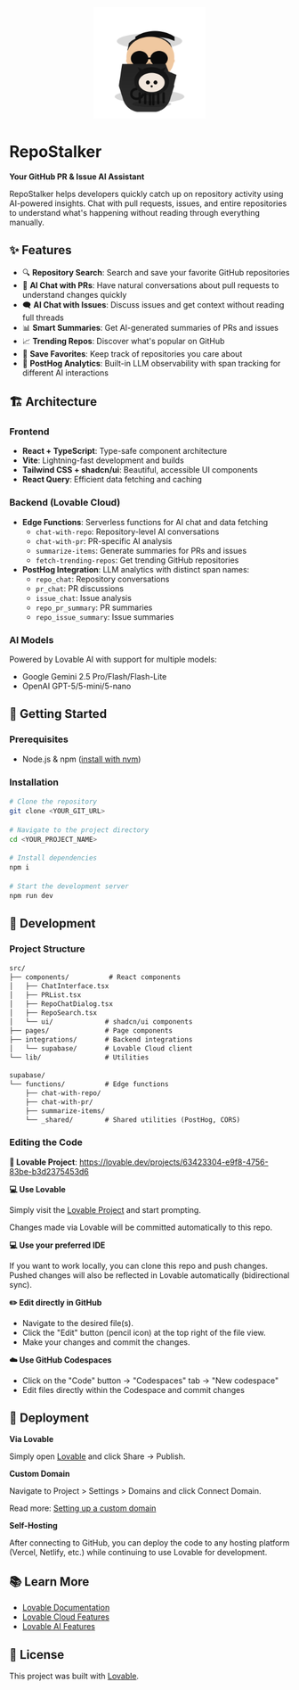 <div align="center">
  <img src="./public/favicon.svg" alt="Repo Stalker Logo" width="200" />
</div>

# RepoStalker

**Your GitHub PR & Issue AI Assistant**

RepoStalker helps developers quickly catch up on repository activity using AI-powered insights. Chat with pull requests, issues, and entire repositories to understand what's happening without reading through everything manually.

## ✨ Features

- 🔍 **Repository Search**: Search and save your favorite GitHub repositories
- 💬 **AI Chat with PRs**: Have natural conversations about pull requests to understand changes quickly
- 🗨️ **AI Chat with Issues**: Discuss issues and get context without reading full threads
- 📊 **Smart Summaries**: Get AI-generated summaries of PRs and issues
- 📈 **Trending Repos**: Discover what's popular on GitHub
- 💾 **Save Favorites**: Keep track of repositories you care about
- 🎯 **PostHog Analytics**: Built-in LLM observability with span tracking for different AI interactions

## 🏗️ Architecture

### Frontend
- **React + TypeScript**: Type-safe component architecture
- **Vite**: Lightning-fast development and builds
- **Tailwind CSS + shadcn/ui**: Beautiful, accessible UI components
- **React Query**: Efficient data fetching and caching

### Backend (Lovable Cloud)
- **Edge Functions**: Serverless functions for AI chat and data fetching
  - `chat-with-repo`: Repository-level AI conversations
  - `chat-with-pr`: PR-specific AI analysis
  - `summarize-items`: Generate summaries for PRs and issues
  - `fetch-trending-repos`: Get trending GitHub repositories
- **PostHog Integration**: LLM analytics with distinct span names:
  - `repo_chat`: Repository conversations
  - `pr_chat`: PR discussions
  - `issue_chat`: Issue analysis
  - `repo_pr_summary`: PR summaries
  - `repo_issue_summary`: Issue summaries

### AI Models
Powered by Lovable AI with support for multiple models:
- Google Gemini 2.5 Pro/Flash/Flash-Lite
- OpenAI GPT-5/5-mini/5-nano

## 🚀 Getting Started

### Prerequisites
- Node.js & npm ([install with nvm](https://github.com/nvm-sh/nvm#installing-and-updating))

### Installation

```sh
# Clone the repository
git clone <YOUR_GIT_URL>

# Navigate to the project directory
cd <YOUR_PROJECT_NAME>

# Install dependencies
npm i

# Start the development server
npm run dev
```

## 📝 Development

### Project Structure
```
src/
├── components/          # React components
│   ├── ChatInterface.tsx
│   ├── PRList.tsx
│   ├── RepoChatDialog.tsx
│   ├── RepoSearch.tsx
│   └── ui/             # shadcn/ui components
├── pages/              # Page components
├── integrations/       # Backend integrations
│   └── supabase/       # Lovable Cloud client
└── lib/                # Utilities

supabase/
└── functions/          # Edge functions
    ├── chat-with-repo/
    ├── chat-with-pr/
    ├── summarize-items/
    └── _shared/        # Shared utilities (PostHog, CORS)
```

### Editing the Code

**🔗 Lovable Project**: https://lovable.dev/projects/63423304-e9f8-4756-83be-b3d2375453d6

**💻 Use Lovable**

Simply visit the [Lovable Project](https://lovable.dev/projects/63423304-e9f8-4756-83be-b3d2375453d6) and start prompting.

Changes made via Lovable will be committed automatically to this repo.

**💻 Use your preferred IDE**

If you want to work locally, you can clone this repo and push changes. Pushed changes will also be reflected in Lovable automatically (bidirectional sync).

**✏️ Edit directly in GitHub**

- Navigate to the desired file(s).
- Click the "Edit" button (pencil icon) at the top right of the file view.
- Make your changes and commit the changes.

**☁️ Use GitHub Codespaces**

- Click on the "Code" button → "Codespaces" tab → "New codespace"
- Edit files directly within the Codespace and commit changes

## 🚢 Deployment

**Via Lovable**

Simply open [Lovable](https://lovable.dev/projects/63423304-e9f8-4756-83be-b3d2375453d6) and click Share → Publish.

**Custom Domain**

Navigate to Project > Settings > Domains and click Connect Domain.

Read more: [Setting up a custom domain](https://docs.lovable.dev/features/custom-domain#custom-domain)

**Self-Hosting**

After connecting to GitHub, you can deploy the code to any hosting platform (Vercel, Netlify, etc.) while continuing to use Lovable for development.

## 📚 Learn More

- [Lovable Documentation](https://docs.lovable.dev/)
- [Lovable Cloud Features](https://docs.lovable.dev/features/cloud)
- [Lovable AI Features](https://docs.lovable.dev/features/ai)

## 📄 License

This project was built with [Lovable](https://lovable.dev).
